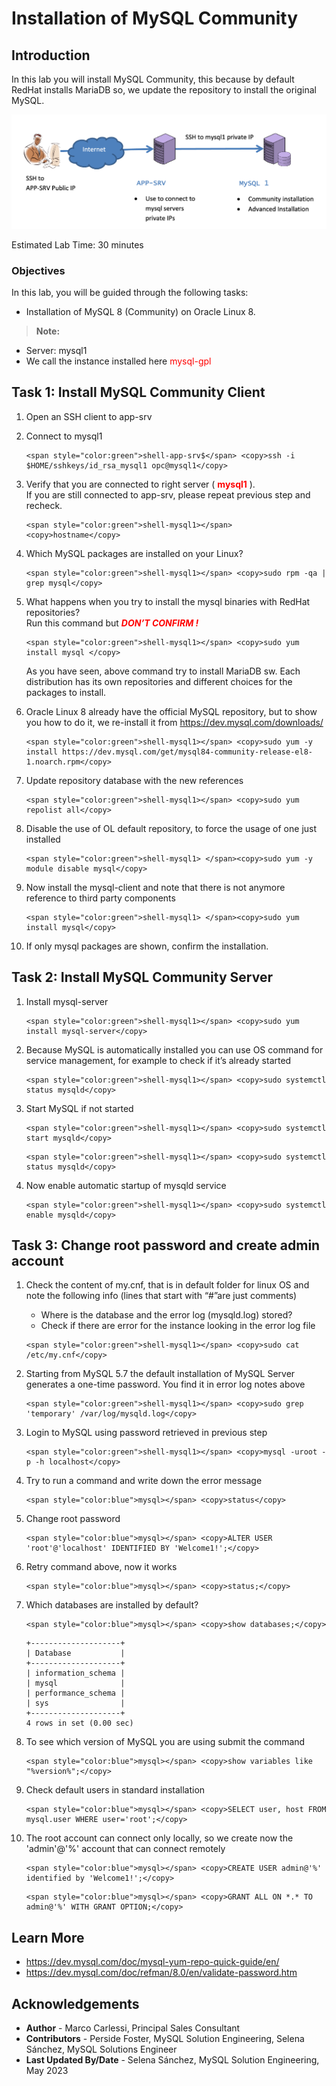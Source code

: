 # Installation of MySQL Community 

## Introduction
 In this lab you will install MySQL Community, this because by default RedHat installs MariaDB so, we update the repository to install the original MySQL.

![MYSQLEE](./images/set-up-mysql1.png "set up mysql1")

Estimated Lab Time: 30 minutes



### Objectives

In this lab, you will be guided through the following tasks: 
* Installation of MySQL 8 (Community) on Oracle Linux 8. 


> **Note:** 
  * Server: mysql1
  * We call the instance installed here <span style="color:red">mysql-gpl</span>

## Task 1: Install MySQL Community Client

1. Open an SSH client to app-srv

2. Connect to mysql1

    ```
    <span style="color:green">shell-app-srv$</span> <copy>ssh -i $HOME/sshkeys/id_rsa_mysql1 opc@mysql1</copy>
    ```

3. Verify that you are connected to right server (<span style="color:red"> **mysql1** </span>).  
    If you are still connected to app-srv, please repeat previous step and recheck.  
    ```
    <span style="color:green">shell-mysql1></span> <copy>hostname</copy>
    ```

4. Which MySQL packages are installed on your Linux?

    ```
    <span style="color:green">shell-mysql1></span> <copy>sudo rpm -qa | grep mysql</copy>
    ```

5. What happens when you try to install the mysql binaries with RedHat repositories?  
    Run this command but <span style="color:red"> ***DON’T CONFIRM !*** </span>

    ```
    <span style="color:green">shell-mysql1></span> <copy>sudo yum install mysql </copy>
    ```

    As you have seen, above command try to install MariaDB sw. Each distribution has its own repositories and different choices for the packages to install.

6. Oracle Linux 8 already have the official MySQL repository, but to show you how to do it, we re-install it from https://dev.mysql.com/downloads/
    ```
    <span style="color:green">shell-mysql1></span> <copy>sudo yum -y install https://dev.mysql.com/get/mysql84-community-release-el8-1.noarch.rpm</copy>
    ```

7. Update repository database with the new references
    ```
    <span style="color:green">shell-mysql1></span> <copy>sudo yum repolist all</copy>
    ```

8. Disable the use of OL default repository, to force the usage of one just installed   
    ```
    <span style="color:green">shell-mysql1> </span><copy>sudo yum -y module disable mysql</copy>
    ```

9. Now install the mysql-client and note that there is not anymore reference to third party components
    ```
    <span style="color:green">shell-mysql1> </span><copy>sudo yum install mysql</copy>
    ```

10. If only mysql packages are shown, confirm the installation.

## Task 2: Install MySQL Community Server

1. Install mysql-server
    ```
    <span style="color:green">shell-mysql1></span> <copy>sudo yum install mysql-server</copy>
    ```

2. Because MySQL is automatically installed you can use OS command for service management, for example to check if it’s already started
    ```
    <span style="color:green">shell-mysql1></span> <copy>sudo systemctl status mysqld</copy>
    ```

3. Start MySQL if not started
    ```
    <span style="color:green">shell-mysql1></span> <copy>sudo systemctl start mysqld</copy>
    ```

    ```
    <span style="color:green">shell-mysql1></span> <copy>sudo systemctl status mysqld</copy>
    ```
4. Now enable automatic startup of mysqld service
    ```
    <span style="color:green">shell-mysql1></span> <copy>sudo systemctl enable mysqld</copy>
    ```

## Task 3: Change root password and create admin account
1. Check the content of my.cnf, that is in default folder for linux OS and note the following info (lines that start with “#”are just comments)
    * Where is the database and the error log (mysqld.log) stored?
    * Check if there are error for the instance looking in the error log file

    ```
    <span style="color:green">shell-mysql1></span> <copy>sudo cat /etc/my.cnf</copy>
    ```

2. Starting from MySQL 5.7 the default installation of MySQL Server generates a one-time password. You find it in error log notes above 
    ```
    <span style="color:green">shell-mysql1></span> <copy>sudo grep 'temporary' /var/log/mysqld.log</copy>
    ```

3. Login to MySQL using password retrieved in previous step
    ```
    <span style="color:green">shell-mysql1></span> <copy>mysql -uroot -p -h localhost</copy>
    ```

4. Try to run a command and write down the error message
    ```
    <span style="color:blue">mysql></span> <copy>status</copy>
    ```

5. Change root password
    ```
    <span style="color:blue">mysql></span> <copy>ALTER USER 'root'@'localhost' IDENTIFIED BY 'Welcome1!';</copy>
    ```

6. Retry command above, now it works

    ```
    <span style="color:blue">mysql></span> <copy>status;</copy>
    ```

7. Which databases are installed by default?
    ```
    <span style="color:blue">mysql></span> <copy>show databases;</copy>
    ```
    ```
    +--------------------+
    | Database           |
    +--------------------+
    | information_schema |
    | mysql              |
    | performance_schema |
    | sys                |
    +--------------------+
    4 rows in set (0.00 sec)
    ```

8. To see which version of MySQL you are using submit the command

    ```
    <span style="color:blue">mysql></span> <copy>show variables like "%version%";</copy>
    ```

9. Check default users in standard installation

    ```
    <span style="color:blue">mysql></span> <copy>SELECT user, host FROM mysql.user WHERE user='root';</copy>
    ```

10. The root account can connect only locally, so we create now the 'admin'@'%' account that can connect remotely 
    ```
    <span style="color:blue">mysql></span> <copy>CREATE USER admin@'%' identified by 'Welcome1!';</copy>
    ```
    ```
    <span style="color:blue">mysql></span> <copy>GRANT ALL ON *.* TO admin@'%' WITH GRANT OPTION;</copy>
    ```


## Learn More
* https://dev.mysql.com/doc/mysql-yum-repo-quick-guide/en/
* https://dev.mysql.com/doc/refman/8.0/en/validate-password.htm

## Acknowledgements
* **Author** - Marco Carlessi, Principal Sales Consultant
* **Contributors** -  Perside Foster, MySQL Solution Engineering, Selena Sánchez, MySQL Solutions Engineer
* **Last Updated By/Date** - Selena Sánchez, MySQL Solution Engineering, May 2023
